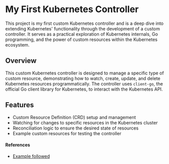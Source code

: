 # My First Kubernetes Controller

This project is my first custom Kubernetes controller and is a deep dive into
extending Kubernetes' functionality through the development of a custom
controller. It serves as a practical exploration of Kubernetes internals, Go
programming, and the power of custom resources within the Kubernetes ecosystem.

## Overview

This custom Kubernetes controller is designed to manage a specific type of
custom resource, demonstrating how to watch, create, update, and delete
Kubernetes resources programmatically. The controller uses `client-go`, the
official Go client library for Kubernetes, to interact with the Kubernetes API.

## Features

- Custom Resource Definition (CRD) setup and management
- Watching for changes to specific resources in the Kubernetes cluster
- Reconciliation logic to ensure the desired state of resources
- Example custom resources for testing the controller

#### References

- [Example followed](https://medium.com/@disha.20.10/building-and-extending-kubernetes-a-writing-first-custom-controller-with-go-bc57a50d61f7)
